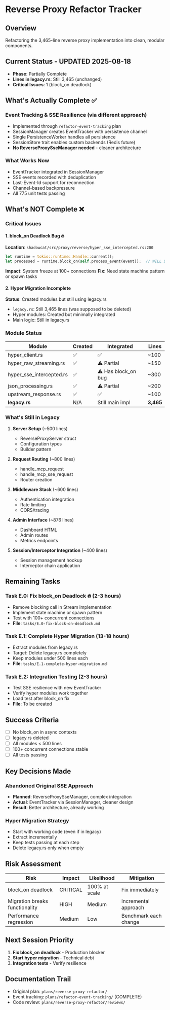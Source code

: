 # Reverse Proxy Refactor Tracker

## Overview
Refactoring the 3,465-line reverse proxy implementation into clean, modular components.

## Current Status - UPDATED 2025-08-18
- **Phase**: Partially Complete
- **Lines in legacy.rs**: Still 3,465 (unchanged)
- **Critical Issues**: 1 (block_on deadlock)

## What's Actually Complete ✅

### Event Tracking & SSE Resilience (via different approach)
- Implemented through `refactor-event-tracking` plan
- SessionManager creates EventTracker with persistence channel
- Single PersistenceWorker handles all persistence
- SessionStore trait enables custom backends (Redis future)
- **No ReverseProxySseManager needed** - cleaner architecture

### What Works Now
- EventTracker integrated in SessionManager
- SSE events recorded with deduplication
- Last-Event-Id support for reconnection
- Channel-based backpressure
- All 775 unit tests passing

## What's NOT Complete ❌

### Critical Issues

#### 1. block_on Deadlock Bug 🔥
**Location**: `shadowcat/src/proxy/reverse/hyper_sse_intercepted.rs:200`
```rust
let runtime = tokio::runtime::Handle::current();
let processed = runtime.block_on(self.process_event(event));  // WILL DEADLOCK!
```
**Impact**: System freeze at 100+ connections
**Fix**: Need state machine pattern or spawn tasks

#### 2. Hyper Migration Incomplete
**Status**: Created modules but still using legacy.rs
- `legacy.rs`: Still 3,465 lines (was supposed to be deleted)
- Hyper modules: Created but minimally integrated
- Main logic: Still in legacy.rs

### Module Status

| Module | Created | Integrated | Lines |
|--------|---------|------------|-------|
| hyper_client.rs | ✅ | ✅ | ~100 |
| hyper_raw_streaming.rs | ✅ | ⚠️ Partial | ~150 |
| hyper_sse_intercepted.rs | ✅ | ⚠️ Has block_on bug | ~300 |
| json_processing.rs | ✅ | ⚠️ Partial | ~200 |
| upstream_response.rs | ✅ | ✅ | ~100 |
| **legacy.rs** | N/A | Still main impl | **3,465** |

### What's Still in Legacy
1. **Server Setup** (~500 lines)
   - ReverseProxyServer struct
   - Configuration types
   - Builder pattern

2. **Request Routing** (~800 lines)
   - handle_mcp_request
   - handle_mcp_sse_request
   - Router creation

3. **Middleware Stack** (~600 lines)
   - Authentication integration
   - Rate limiting
   - CORS/tracing

4. **Admin Interface** (~876 lines)
   - Dashboard HTML
   - Admin routes
   - Metrics endpoints

5. **Session/Interceptor Integration** (~400 lines)
   - Session management hookup
   - Interceptor chain application

## Remaining Tasks

### Task E.0: Fix block_on Deadlock 🔥 (2-3 hours)
- Remove blocking call in Stream implementation
- Implement state machine or spawn pattern
- Test with 100+ concurrent connections
- **File**: `tasks/E.0-fix-block-on-deadlock.md`

### Task E.1: Complete Hyper Migration (13-18 hours)
- Extract modules from legacy.rs
- Target: Delete legacy.rs completely
- Keep modules under 500 lines each
- **File**: `tasks/E.1-complete-hyper-migration.md`

### Task E.2: Integration Testing (2-3 hours)
- Test SSE resilience with new EventTracker
- Verify hyper modules work together
- Load test after block_on fix
- **File**: To be created

## Success Criteria
- [ ] No block_on in async contexts
- [ ] legacy.rs deleted
- [ ] All modules < 500 lines
- [ ] 100+ concurrent connections stable
- [ ] All tests passing

## Key Decisions Made

### Abandoned Original SSE Approach
- **Planned**: ReverseProxySseManager, complex integration
- **Actual**: EventTracker via SessionManager, cleaner design
- **Result**: Better architecture, already working

### Hyper Migration Strategy
- Start with working code (even if in legacy)
- Extract incrementally
- Keep tests passing at each step
- Delete legacy.rs only when empty

## Risk Assessment

| Risk | Impact | Likelihood | Mitigation |
|------|--------|------------|------------|
| block_on deadlock | CRITICAL | 100% at scale | Fix immediately |
| Migration breaks functionality | HIGH | Medium | Incremental approach |
| Performance regression | Medium | Low | Benchmark each change |

## Next Session Priority
1. **Fix block_on deadlock** - Production blocker
2. **Start hyper migration** - Technical debt
3. **Integration tests** - Verify resilience

## Documentation Trail
- Original plan: `plans/reverse-proxy-refactor/`
- Event tracking: `plans/refactor-event-tracking/` (COMPLETE)
- Code review: `plans/reverse-proxy-refactor/reviews/`